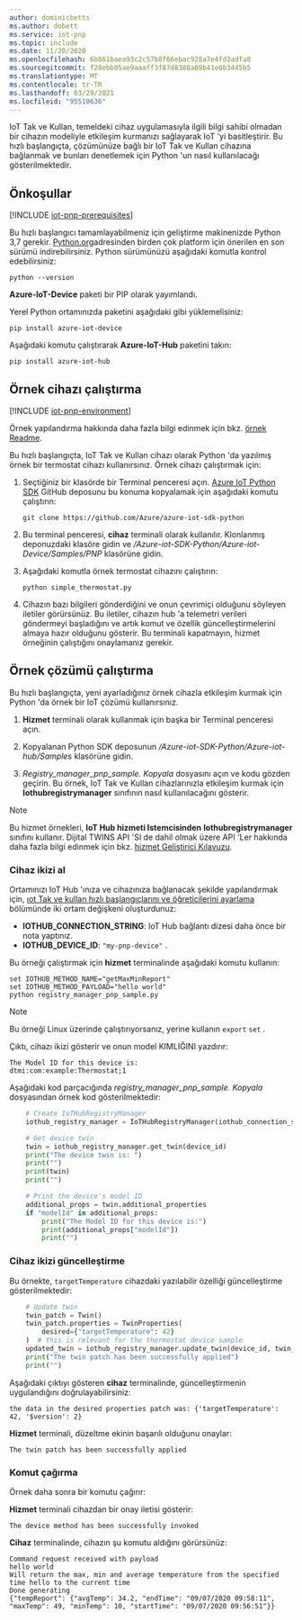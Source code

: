 ```yaml
---
author: dominicbetts
ms.author: dobett
ms.service: iot-pnp
ms.topic: include
ms.date: 11/20/2020
ms.openlocfilehash: 6b861baea93c2c57b8f66ebac928a7e4fd3adfa8
ms.sourcegitcommit: f28ebb95ae9aaaff3f87d8388a09b41e0b3445b5
ms.translationtype: MT
ms.contentlocale: tr-TR
ms.lasthandoff: 03/29/2021
ms.locfileid: "95510636"
---
```

IoT Tak ve Kullan, temeldeki cihaz uygulamasıyla ilgili bilgi sahibi olmadan bir cihazın modeliyle etkileşim kurmanızı sağlayarak IoT 'yi basitleştirir. Bu hızlı başlangıçta, çözümünüze bağlı bir IoT Tak ve Kullan cihazına bağlanmak ve bunları denetlemek için Python 'un nasıl kullanılacağı gösterilmektedir.

## <a name="prerequisites"></a>Önkoşullar

[!INCLUDE [iot-pnp-prerequisites](iot-pnp-prerequisites.md)]

Bu hızlı başlangıcı tamamlayabilmeniz için geliştirme makinenizde Python 3,7 gerekir. [Python.org](https://www.python.org/)adresinden birden çok platform için önerilen en son sürümü indirebilirsiniz. Python sürümünüzü aşağıdaki komutla kontrol edebilirsiniz:  

```cmd/sh
python --version
```

**Azure-IoT-Device** paketi bir PIP olarak yayımlandı.

Yerel Python ortamınızda paketini aşağıdaki gibi yüklemelisiniz:

```cmd/sh
pip install azure-iot-device
```

Aşağıdaki komutu çalıştırarak **Azure-IoT-Hub** paketini takın:

```cmd/sh
pip install azure-iot-hub
```

## <a name="run-the-sample-device"></a>Örnek cihazı çalıştırma

[!INCLUDE [iot-pnp-environment](iot-pnp-environment.md)]

Örnek yapılandırma hakkında daha fazla bilgi edinmek için bkz. [örnek Readme](https://github.com/Azure/azure-iot-sdk-python/blob/master/azure-iot-device/samples/pnp/README.md).

Bu hızlı başlangıçta, IoT Tak ve Kullan cihazı olarak Python 'da yazılmış örnek bir termostat cihazı kullanırsınız. Örnek cihazı çalıştırmak için:

1. Seçtiğiniz bir klasörde bir Terminal penceresi açın. [Azure IoT Python SDK](https://github.com/Azure/azure-iot-sdk-python) GitHub deposunu bu konuma kopyalamak için aşağıdaki komutu çalıştırın:

    ```cmd/sh
    git clone https://github.com/Azure/azure-iot-sdk-python
    ```

1. Bu terminal penceresi, **cihaz** terminali olarak kullanılır. Klonlanmış deponuzdaki klasöre gidin ve */Azure-iot-SDK-Python/Azure-iot-Device/Samples/PNP* klasörüne gidin.

1. Aşağıdaki komutla örnek termostat cihazını çalıştırın:

    ```cmd/sh
    python simple_thermostat.py
    ```

1. Cihazın bazı bilgileri gönderdiğini ve onun çevrimiçi olduğunu söyleyen iletiler görürsünüz. Bu iletiler, cihazın hub 'a telemetri verileri göndermeyi başladığını ve artık komut ve özellik güncelleştirmelerini almaya hazır olduğunu gösterir. Bu terminali kapatmayın, hizmet örneğinin çalıştığını onaylamanız gerekir.

## <a name="run-the-sample-solution"></a>Örnek çözümü çalıştırma

Bu hızlı başlangıçta, yeni ayarladığınız örnek cihazla etkileşim kurmak için Python 'da örnek bir IoT çözümü kullanırsınız.

1. **Hizmet** terminali olarak kullanmak için başka bir Terminal penceresi açın.

1. Kopyalanan Python SDK deposunun */Azure-iot-SDK-Python/Azure-iot-hub/Samples* klasörüne gidin.

1. *Registry_manager_pnp_sample. Kopyala* dosyasını açın ve kodu gözden geçirin. Bu örnek, IoT Tak ve Kullan cihazlarınızla etkileşim kurmak için **Iothubregistrymanager** sınıfının nasıl kullanılacağını gösterir.

> [!NOTE]
> Bu hizmet örnekleri, **IoT Hub hizmeti Istemcisinden** **Iothubregistrymanager** sınıfını kullanır. Dijital TWINS API 'SI de dahil olmak üzere API 'Ler hakkında daha fazla bilgi edinmek için bkz. [hizmet Geliştirici Kılavuzu](../articles/iot-pnp/concepts-developer-guide-service.md).

### <a name="get-the-device-twin"></a>Cihaz ikizi al

Ortamınızı IoT Hub 'ınıza ve cihazınıza bağlanacak şekilde yapılandırmak için, [ıot Tak ve kullan hızlı başlangıçlarını ve öğreticilerini ayarlama](../articles/iot-pnp/set-up-environment.md) bölümünde iki ortam değişkeni oluşturdunuz:

* **IOTHUB_CONNECTION_STRING**: IoT Hub bağlantı dizesi daha önce bir nota yaptınız.
* **IOTHUB_DEVICE_ID**: `"my-pnp-device"` .

Bu örneği çalıştırmak için **hizmet** terminalinde aşağıdaki komutu kullanın:

```cmd/sh
set IOTHUB_METHOD_NAME="getMaxMinReport"
set IOTHUB_METHOD_PAYLOAD="hello world"
python registry_manager_pnp_sample.py
```

> [!NOTE]
> Bu örneği Linux üzerinde çalıştırıyorsanız, yerine kullanın `export` `set` .

Çıktı, cihazı ikizi gösterir ve onun model KIMLIĞINI yazdırır:

```cmd/sh
The Model ID for this device is:
dtmi:com:example:Thermostat;1
```

Aşağıdaki kod parçacığında *registry_manager_pnp_sample. Kopyala* dosyasından örnek kod gösterilmektedir:

```python
    # Create IoTHubRegistryManager
    iothub_registry_manager = IoTHubRegistryManager(iothub_connection_str)

    # Get device twin
    twin = iothub_registry_manager.get_twin(device_id)
    print("The device twin is: ")
    print("")
    print(twin)
    print("")

    # Print the device's model ID
    additional_props = twin.additional_properties
    if "modelId" in additional_props:
        print("The Model ID for this device is:")
        print(additional_props["modelId"])
        print("")
```

### <a name="update-a-device-twin"></a>Cihaz ikizi güncelleştirme

Bu örnekte, `targetTemperature` cihazdaki yazılabilir özelliği güncelleştirme gösterilmektedir:

```python
    # Update twin
    twin_patch = Twin()
    twin_patch.properties = TwinProperties(
        desired={"targetTemperature": 42}
    )  # this is relevant for the thermostat device sample
    updated_twin = iothub_registry_manager.update_twin(device_id, twin_patch, twin.etag)
    print("The twin patch has been successfully applied")
    print("")
```

Aşağıdaki çıktıyı gösteren **cihaz** terminalinde, güncelleştirmenin uygulandığını doğrulayabilirsiniz:

```cmd/sh
the data in the desired properties patch was: {'targetTemperature': 42, '$version': 2}
```

**Hizmet** terminali, düzeltme ekinin başarılı olduğunu onaylar:

```cmd/sh
The twin patch has been successfully applied
```

### <a name="invoke-a-command"></a>Komut çağırma

Örnek daha sonra bir komutu çağırır:

**Hizmet** terminali cihazdan bir onay iletisi gösterir:

```cmd/sh
The device method has been successfully invoked
```

**Cihaz** terminalinde, cihazın şu komutu aldığını görürsünüz:

```cmd/sh
Command request received with payload
hello world
Will return the max, min and average temperature from the specified time hello to the current time
Done generating
{"tempReport": {"avgTemp": 34.2, "endTime": "09/07/2020 09:58:11", "maxTemp": 49, "minTemp": 10, "startTime": "09/07/2020 09:56:51"}}
```
